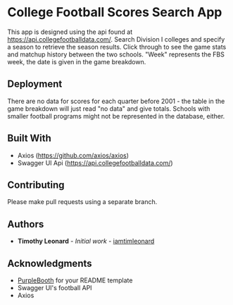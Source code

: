 # College Football Scores Search App

This app is designed using the api found at https://api.collegefootballdata.com/. Search Division I colleges and specify a season to retrieve the season results. Click through to see the game stats and matchup history between the two schools.
"Week" represents the FBS week, the date is given in the game breakdown.

## Deployment

There are no data for scores for each quarter before 2001 - the table in the game breakdown will just read "no data" and give totals. Schools with smaller football programs might not be represented in the database, either.

## Built With

* Axios (https://github.com/axios/axios)
* Swagger UI Api (https://api.collegefootballdata.com/)

## Contributing

Please make pull requests using a separate branch.


## Authors

* **Timothy Leonard** - *Initial work* - [iamtimleonard](https://github.com/iamtimleonard)

## Acknowledgments

* [PurpleBooth](https://gitbu.com/PurpleBooth) for your README template
* Swagger UI's football API
* Axios
